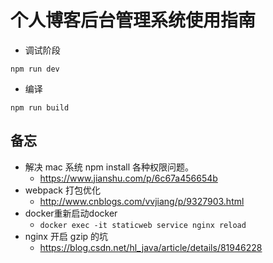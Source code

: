 <!--
 * @Description: 后台管理系统说明
 * @Author: shenxf
 * @Date: 2018-03-24 23:04:44
 -->
# 个人博客后台管理系统使用指南

- 调试阶段
```shell
npm run dev
```

- 编译
```shell
npm run build
```
## 备忘
- 解决 mac 系统 npm install 各种权限问题。
    + https://www.jianshu.com/p/6c67a456654b
- webpack 打包优化
    + http://www.cnblogs.com/vvjiang/p/9327903.html
- docker重新启动docker
    + `docker exec -it staticweb service nginx reload`
- nginx 开启 gzip 的坑
    + https://blog.csdn.net/hl_java/article/details/81946228